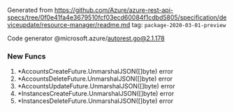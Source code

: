 Generated from https://github.com/Azure/azure-rest-api-specs/tree/0f0e41fa4e3679510fcf03ecd60084f1cdbd5805/specification/deviceupdate/resource-manager/readme.md tag: `package-2020-03-01-preview`

Code generator @microsoft.azure/autorest.go@2.1.178


### New Funcs

1. *AccountsCreateFuture.UnmarshalJSON([]byte) error
1. *AccountsDeleteFuture.UnmarshalJSON([]byte) error
1. *AccountsUpdateFuture.UnmarshalJSON([]byte) error
1. *InstancesCreateFuture.UnmarshalJSON([]byte) error
1. *InstancesDeleteFuture.UnmarshalJSON([]byte) error
